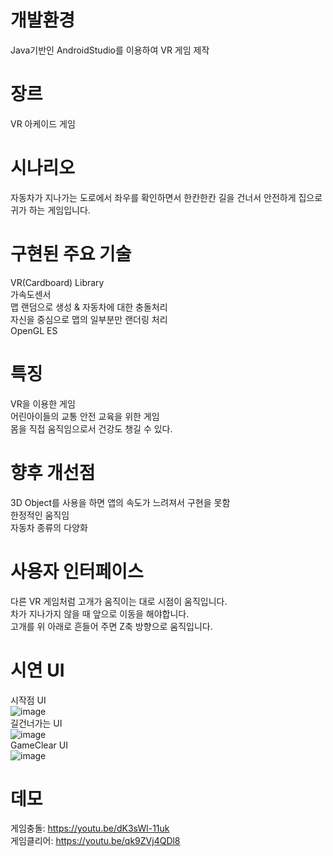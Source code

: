 # 개발환경
Java기반인 AndroidStudio를 이용하여 VR 게임 제작

# 장르
VR 아케이드 게임

# 시나리오
자동차가 지나가는 도로에서 좌우를 확인하면서 한칸한칸 길을 건너서 안전하게 집으로 귀가 하는 게임입니다.

# 구현된 주요 기술
  VR(Cardboard) Library<br>
  가속도센서<br>
  맵 랜덤으로 생성 & 자동차에 대한 충돌처리<br>
  자신을 중심으로 맵의 일부분만 랜더링 처리<br>
  OpenGL ES

# 특징
  VR을 이용한 게임<br>
  어린아이들의 교통 안전 교육을 위한 게임<br>
  몸을 직접 움직임으로서 건강도 챙길 수 있다.

# 향후 개선점
  3D Object를 사용을 하면 앱의 속도가 느려져서 구현을 못함<br>
  한정적인 움직임<br>
  자동차 종류의 다양화

# 사용자 인터페이스
  다른 VR 게임처럼 고개가 움직이는 대로 시점이 움직입니다.<br>
  차가 지나가지 않을 때 앞으로 이동을 해야합니다.<br>
  고개를 위 아래로 흔들어 주면 Z축 방향으로 움직입니다.

# 시연 UI
시작점 UI<br>
![image](https://user-images.githubusercontent.com/38156821/43884693-c1d215b6-9bf1-11e8-85fe-4e1259fed337.png)
<br>길건너가는 UI<br>
![image](https://user-images.githubusercontent.com/38156821/43884703-c625083a-9bf1-11e8-85c2-a4caccee4858.png)
<br>GameClear UI<br>
![image](https://user-images.githubusercontent.com/38156821/43884708-cb236624-9bf1-11e8-9df9-449f58939b67.png)

# 데모
게임충돌: https://youtu.be/dK3sWl-11uk 
<br>게임클리어: https://youtu.be/qk9ZVj4QDl8 
